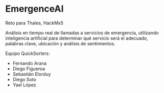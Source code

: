 # EmergenceAI
Reto para Thales, HackMx5

Análisis en tiempo real de llamadas a servicios de emergencia, utilizando inteligencia artificial para determinar qué servicio será el adecuado, palabras clave, ubicación y análisis de sentimientos.

Equipo QuickSorters:
- Fernando Arana
- Diego Figueroa
- Sebastián Elorduy
- Diego Soto
- Yael López
